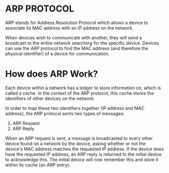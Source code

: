 # ARP PROTOCOL

ARP stands for Address Resolution Protocol which allows a device to associate its MAC address with an IP address on the network.

When devices wish to communicate with another, they will send a broadcast to the entire network searching for the specific device. Devices can use the ARP protocol to find the MAC address (and therefore the physical identifier) of a device for communication.




# How does ARP Work?

Each device within a network has a ledger to store information on, which is called a cache. In the context of the ARP protocol, this cache stores the identifiers of other devices on the network.

In order to map these two identifiers together (IP address and MAC address), the ARP protocol sents two types of messages:

1. ARP Request
1. ARP Reply

When an ARP request is sent, a message is broadcasted to every other device found on a network by the device, asking whether or not the device's MAC address matches the requested IP address. If the device does have the requested IP address, an ARP reply is returned to the initial device to acknowledge this. The initial device will now remember this and store it within its cache (an ARP entry). 


